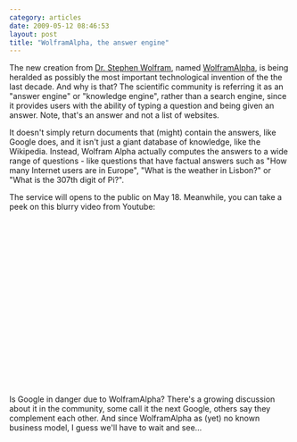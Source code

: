 ```yaml
---
category: articles
date: 2009-05-12 08:46:53
layout: post
title: "WolframAlpha, the answer engine"
---
```


<p>The new creation from <a href="http://en.wikipedia.org/wiki/Stephen_Wolfram">Dr. Stephen Wolfram</a>, named <a href="http://wolframalpha.com">WolframAlpha</a>, is being heralded as possibly the most important technological invention of the the last decade. And why is that? The scientific community is referring it as an "answer engine" or "knowledge engine", rather than a search engine, since it provides users with the ability of typing a question and being given an answer. Note, that's an answer and not a list of websites.</p><p>It doesn't simply return documents that (might) contain the answers, like Google does, and it isn't just a giant database of knowledge, like the Wikipedia. Instead, Wolfram Alpha actually computes the answers to a wide range of questions - like questions that have factual answers such as "How many Internet users are in Europe", "What is the weather in Lisbon?" or "What is the 307th digit of Pi?".</p><p>The service will opens to the public on May 18. Meanwhile, you can take a peek on this blurry video from Youtube:</p><iframe title="WolframAlpha, the answer engine" width="480" height="300" data-src="//www.youtube.com/embed/hYhLsQPHNas" frameborder="0" allowfullscreen></iframe><p>Is Google in danger due to WolframAlpha? There's a growing discussion about it in the community, some call it the next Google, others say they complement each other. And since WolframAlpha as (yet) no known business model, I guess we'll have to wait and see...</p>
